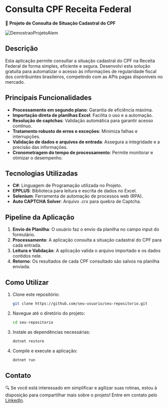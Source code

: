 
# Consulta CPF Receita Federal

🚀 **Projeto de Consulta de Situação Cadastral do CPF**

![DemostraoProjetoAlem](https://github.com/TiagosCompanny/Alem-ConsultaCpf/assets/116459741/e345c4de-d8f5-48eb-99e6-b95b6d6d64a5)


## Descrição

Esta aplicação permite consultar a situação cadastral do CPF na Receita Federal de forma simples, eficiente e segura. Desenvolvi esta solução gratuita para automatizar o acesso às informações de regularidade fiscal dos contribuintes brasileiros, competindo com as APIs pagas disponíveis no mercado.

## Principais Funcionalidades

- **Processamento em segundo plano**: Garantia de eficiência máxima.
- **Importação direta de planilhas Excel**: Facilita o uso e a automação.
- **Resolução de captchas**: Validação automática para garantir acesso contínuo.
- **Tratamento robusto de erros e exceções**: Minimiza falhas e interrupções.
- **Validação de dados e arquivos de entrada**: Assegura a integridade e a precisão das informações.
- **Cronometragem do tempo de processamento**: Permite monitorar e otimizar o desempenho.

## Tecnologias Utilizadas

- **C#**: Linguagem de Programação utilizada no Projeto.
- **EPPLUS**: Biblioteca para leitura e escrita de dados no Excel.
- **Selenium**: Ferramenta de automação de processos web (RPA).
- **Auto CAPTCHA Solver**: Arquivo .crx para quebra de Captcha.

## Pipeline da Aplicação

1. **Envio de Planilha**: O usuário faz o envio da planilha no campo input do formulário.
2. **Processamento**: A aplicação consulta a situação cadastral do CPF para cada entrada.
3. **Leitura e Validação**: A aplicação valida o arquivo importado e os dados contidos nele.
4. **Retorno**: Os resultados de cada CPF consultado são salvos na planilha enviada.

## Como Utilizar

1. Clone este repositório:
    ```sh
    git clone https://github.com/seu-usuario/seu-repositorio.git
    ```
2. Navegue até o diretório do projeto:
    ```sh
    cd seu-repositorio
    ```
3. Instale as dependências necessárias:
    ```sh
    dotnet restore
    ```
4. Compile e execute a aplicação:
    ```sh
    dotnet run
    ```

## Contato

🔍 Se você está interessado em simplificar e agilizar suas rotinas, estou à disposição para compartilhar mais sobre o projeto! Entre em contato pelo [LinkedIn](https://www.linkedin.com/in/tiagoscompanny/).
